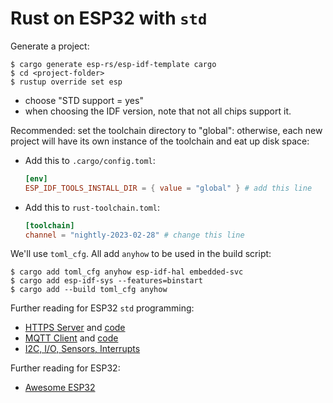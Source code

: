 # Rust on ESP32 with `std`

Generate a project:

```console
$ cargo generate esp-rs/esp-idf-template cargo
$ cd <project-folder>
$ rustup override set esp
```

* choose "STD support = yes"
* when choosing the IDF version, note that not all chips support it.

Recommended: set the toolchain directory to "global":
otherwise, each new project will have its own instance of the toolchain and eat up disk space:

*   Add this to `.cargo/config.toml`:

    ```toml
    [env]
    ESP_IDF_TOOLS_INSTALL_DIR = { value = "global" } # add this line
    ```

*   Add this to `rust-toolchain.toml`:

    ```toml
    [toolchain]
    channel = "nightly-2023-02-28" # change this line
    ```

We'll use `toml_cfg`. All add `anyhow` to be used in the build script:

```console
$ cargo add toml_cfg anyhow esp-idf-hal embedded-svc
$ cargo add esp-idf-sys --features=binstart
$ cargo add --build toml_cfg anyhow
```




Further reading for ESP32 `std` programming:

* [HTTPS Server](https://esp-rs.github.io/std-training/03_4_http_server.html) and [code](https://github.com/esp-rs/std-training/tree/main/intro/http-server)
* [MQTT Client](https://esp-rs.github.io/std-training/03_5_0_mqtt.html) and [code](https://github.com/esp-rs/std-training/tree/main/intro/mqtt)
* [I2C, I/O, Sensors, Interrupts](https://esp-rs.github.io/std-training/04_0_advanced_workshop.html)

Further reading for ESP32:

* [Awesome ESP32](https://github.com/esp-rs/awesome-esp-rust)
